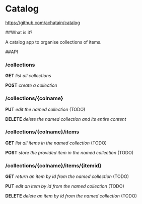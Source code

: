 Catalog
============

https://github.com/achatain/catalog

##What is it?

A catalog app to organise collections of items.

##API

### /collections

**GET** *list all collections*

**POST** *create a collection*

### /collections/{colname}

**PUT** *edit the named collection* (TODO)

**DELETE** *delete the named collection and its entire content*

### /collections/{colname}/items

**GET** *list all items in the named collection* (TODO)

**POST** *store the provided item in the named collection* (TODO)

### /collections/{colname}/items/{itemid}

**GET** *return an item by id from the named collection* (TODO)

**PUT** *edit an item by id from the named collection* (TODO)

**DELETE** *delete an item by id from the named collection* (TODO)
